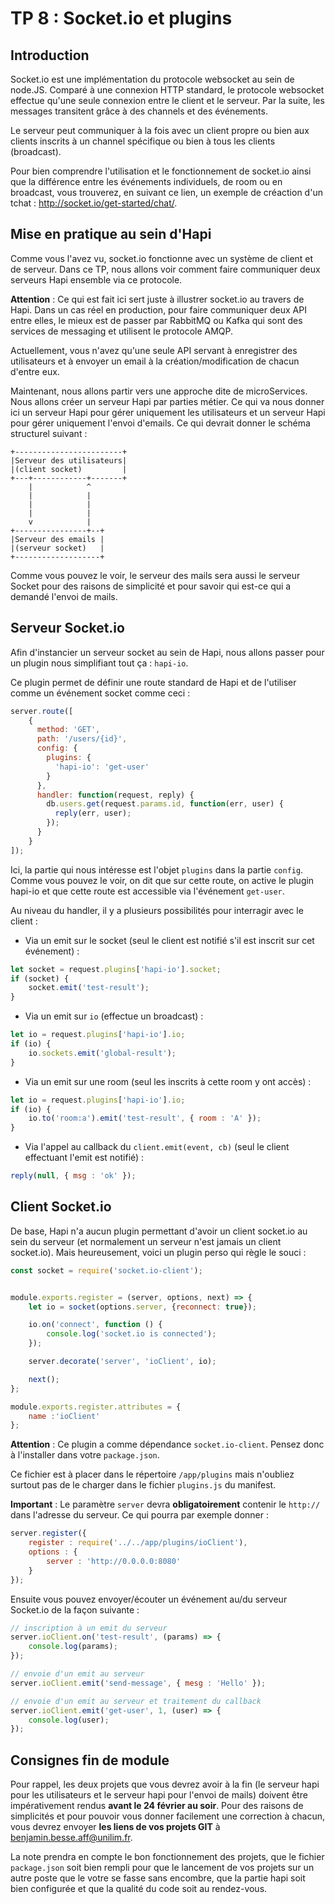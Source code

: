 # TP 8 : Socket.io et plugins

## Introduction

Socket.io est une implémentation du protocole websocket au sein de node.JS.
Comparé à une connexion HTTP standard, le protocole websocket effectue qu'une seule connexion entre le client et le serveur.
Par la suite, les messages transitent grâce à des channels et des événements.

Le serveur peut communiquer à la fois avec un client propre ou bien aux clients inscrits à un channel spécifique ou bien à tous les clients (broadcast).

Pour bien comprendre l'utilisation et le fonctionnement de socket.io ainsi que la différence entre les événements individuels, de room ou en broadcast, vous trouverez, en suivant ce lien, un exemple de créaction d'un tchat : http://socket.io/get-started/chat/.

## Mise en pratique au sein d'Hapi

Comme vous l'avez vu, socket.io fonctionne avec un système de client et de serveur. Dans ce TP, nous allons voir comment faire communiquer deux serveurs Hapi ensemble via ce protocole.

**Attention** : Ce qui est fait ici sert juste à illustrer socket.io au travers de Hapi. Dans un cas réel en production, pour faire communiquer deux API entre elles, le mieux est de passer par RabbitMQ ou Kafka qui sont des services de messaging et utilisent le protocole AMQP.

Actuellement, vous n'avez qu'une seule API servant à enregistrer des utilisateurs et à envoyer un email à la création/modification de chacun d'entre eux.

Maintenant, nous allons partir vers une approche dite de microServices. Nous allons créer un serveur Hapi par parties métier. Ce qui va nous donner ici un serveur Hapi pour gérer uniquement les utilisateurs et un serveur Hapi pour gérer uniquement l'envoi d'emails. Ce qui devrait donner le schéma structurel suivant :

```
+------------------------+
|Serveur des utilisateurs|
|(client socket)         |
+---+------------+-------+
    |            ^
    |            |
    |            |
    |            |
    v            |
+----------------+--+
|Serveur des emails |
|(serveur socket)   |
+-------------------+
```

Comme vous pouvez le voir, le serveur des mails sera aussi le serveur Socket pour des raisons de simplicité et pour savoir qui est-ce qui a demandé l'envoi de mails.

## Serveur Socket.io

Afin d'instancier un serveur socket au sein de Hapi, nous allons passer pour un plugin nous simplifiant tout ça : `hapi-io`.

Ce plugin permet de définir une route standard de Hapi et de l'utiliser comme un événement socket comme ceci :

```javascript
server.route([
    {
      method: 'GET',
      path: '/users/{id}',
      config: {
        plugins: {
          'hapi-io': 'get-user'
        }
      },
      handler: function(request, reply) {
        db.users.get(request.params.id, function(err, user) {
          reply(err, user);
        });
      }
    }
]);
```

Ici, la partie qui nous intéresse est l'objet `plugins` dans la partie `config`. Comme vous pouvez le voir, on dit que sur cette route, on active le plugin hapi-io et que cette route est accessible via l'événement `get-user`.

Au niveau du handler, il y a plusieurs possibilités pour interragir avec le client :

+ Via un emit sur le socket (seul le client est notifié s'il est inscrit sur cet événement) :
```javascript
let socket = request.plugins['hapi-io'].socket;
if (socket) {
    socket.emit('test-result');
}
```
+ Via un emit sur `io` (effectue un broadcast) :
```javascript
let io = request.plugins['hapi-io'].io;
if (io) {
    io.sockets.emit('global-result');
}
```
+ Via un emit sur une room (seul les inscrits à cette room y ont accès) :
```javascript
let io = request.plugins['hapi-io'].io;
if (io) {
    io.to('room:a').emit('test-result', { room : 'A' });
}
```
+ Via l'appel au callback du `client.emit(event, cb)` (seul le client effectuant l'emit est notifié) :
```javascript
reply(null, { msg : 'ok' });
```

## Client Socket.io

De base, Hapi n'a aucun plugin permettant d'avoir un client socket.io au sein du serveur (et normalement un serveur n'est jamais un client socket.io). Mais heureusement, voici un plugin perso qui règle le souci :

```javascript
const socket = require('socket.io-client');


module.exports.register = (server, options, next) => {
    let io = socket(options.server, {reconnect: true});

    io.on('connect', function () {
        console.log('socket.io is connected');
    });

    server.decorate('server', 'ioClient', io);

    next();
};

module.exports.register.attributes = {
    name :'ioClient'
};
```

**Attention** : Ce plugin a comme dépendance `socket.io-client`. Pensez donc à l'installer dans votre `package.json`.

Ce fichier est à placer dans le répertoire `/app/plugins` mais n'oubliez surtout pas de le charger dans le fichier `plugins.js` du manifest.

**Important** : Le paramètre `server` devra **obligatoirement** contenir le `http://` dans l'adresse du serveur. Ce qui pourra par exemple donner :

```javascript
server.register({
    register : require('../../app/plugins/ioClient'),
    options : {
        server : 'http://0.0.0.0:8080'
    }
});
```

Ensuite vous pouvez envoyer/écouter un événement au/du serveur Socket.io de la façon suivante :

```javascript
// inscription à un emit du serveur
server.ioClient.on('test-result', (params) => {
    console.log(params);
});

// envoie d'un emit au serveur
server.ioClient.emit('send-message', { mesg : 'Hello' });

// envoie d'un emit au serveur et traitement du callback
server.ioClient.emit('get-user', 1, (user) => {
    console.log(user);
});
```

## Consignes fin de module

Pour rappel, les deux projets que vous devrez avoir à la fin (le serveur hapi pour les utilisateurs et le serveur hapi pour l'envoi de mails) doivent être impérativement rendus **avant le 24 février au soir**. Pour des raisons de simplicités et pour pouvoir vous donner facilement une correction à chacun, vous devrez envoyer **les liens de vos projets GIT** à benjamin.besse.aff@unilim.fr.

La note prendra en compte le bon fonctionnement des projets, que le fichier `package.json` soit bien rempli pour que le lancement de vos projets sur un autre poste que le votre se fasse sans encombre, que la partie hapi soit bien configurée et que la qualité du code soit au rendez-vous.
